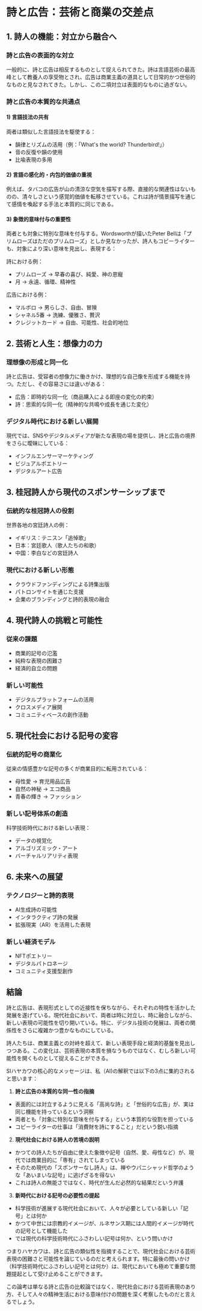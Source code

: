 # 詩と広告：芸術と商業の交差点

## 1. 詩人の機能：対立から融合へ

### 詩と広告の表面的な対立
一般的に、詩と広告は相反するものとして捉えられてきた。詩は言語芸術の最高峰として教養人の享受物とされ、広告は商業主義の道具として日常的かつ世俗的なものと見なされてきた。しかし、この二項対立は表面的なものに過ぎない。

### 詩と広告の本質的な共通点

#### 1) 言語技法の共有
両者は類似した言語技法を駆使する：
- 韻律とリズムの活用（例：「What's the world? Thunderbird!」）
- 音の反復や韻の使用
- 比喩表現の多用

#### 2) 言語の感化的・内包的価値の重視
例えば、タバコの広告が山の清涼な空気を描写する際、直接的な関連性はないものの、清々しさという感覚的価値を転移させている。これは詩が情景描写を通じて感情を喚起する手法と本質的に同じである。

#### 3) 象徴的意味付与の重要性
両者とも対象に特別な意味を付与する。Wordsworthが描いたPeter Bellは「プリムローズはただのプリムローズ」としか見なかったが、詩人もコピーライターも、対象により深い意味を見出し、表現する：

詩における例：
- プリムローズ → 早春の喜び、純愛、神の恩寵
- 月 → 永遠、循環、精神性

広告における例：
- マルボロ → 男らしさ、自由、冒険
- シャネル5番 → 洗練、優雅さ、贅沢
- クレジットカード → 自由、可能性、社会的地位

## 2. 芸術と人生：想像力の力

### 理想像の形成と同一化
詩と広告は、受容者の想像力に働きかけ、理想的な自己像を形成する機能を持つ。ただし、その容易さには違いがある：

- 広告：即時的な同一化（商品購入による即座の変化の約束）
- 詩：思索的な同一化（精神的な共鳴や成長を通じた変化）

### デジタル時代における新しい展開
現代では、SNSやデジタルメディアが新たな表現の場を提供し、詩と広告の境界をさらに曖昧にしている：
- インフルエンサーマーケティング
- ビジュアルポエトリー
- デジタルアート広告

## 3. 桂冠詩人から現代のスポンサーシップまで

### 伝統的な桂冠詩人の役割
世界各地の宮廷詩人の例：
- イギリス：テニスン「追悼歌」
- 日本：宮廷歌人（歌人たちの和歌）
- 中国：李白などの宮廷詩人

### 現代における新しい形態
- クラウドファンディングによる詩集出版
- パトロンサイトを通じた支援
- 企業のブランディングと詩的表現の融合

## 4. 現代詩人の挑戦と可能性

### 従来の課題
- 商業的記号の氾濫
- 純粋な表現の困難さ
- 経済的自立の問題

### 新しい可能性
- デジタルプラットフォームの活用
- クロスメディア展開
- コミュニティベースの創作活動

## 5. 現代社会における記号の変容

### 伝統的記号の商業化
従来の情感豊かな記号の多くが商業目的に転用されている：
- 母性愛 → 育児用品広告
- 自然の神秘 → エコ商品
- 青春の輝き → ファッション

### 新しい記号体系の創造
科学技術時代における新しい表現：
- データの視覚化
- アルゴリズミック・アート
- バーチャルリアリティ表現

## 6. 未来への展望

### テクノロジーと詩的表現
- AI生成詩の可能性
- インタラクティブ詩の発展
- 拡張現実（AR）を活用した表現

### 新しい経済モデル
- NFTポエトリー
- デジタルパトロネージ
- コミュニティ支援型創作

## 結論
詩と広告は、表現形式としての近接性を保ちながら、それぞれの特性を活かした発展を遂げている。現代社会において、両者は時に対立し、時に融合しながら、新しい表現の可能性を切り開いている。特に、デジタル技術の発展は、両者の関係性をさらに複雑かつ豊かなものにしている。

詩人たちは、商業主義との対峙を超えて、新しい表現手段と経済的基盤を見出しつつある。この変化は、芸術表現の本質を損なうものではなく、むしろ新しい可能性を開くものとして捉えることができる。


SIハヤカワの核心的なメッセージは、私（AI)の解釈では以下の3点に集約されると思います：

1. **詩と広告の本質的な同一性の指摘**
- 表面的には対立するように見える「高尚な詩」と「世俗的な広告」が、実は同じ機能を持っているという洞察
- 両者とも「対象に特別な意味を付与する」という本質的な役割を担っている
- コピーライターの仕事は「消費財を詩にすること」だという鋭い指摘

2. **現代社会における詩人の苦境の説明**
- かつての詩人たちが自由に使えた象徴や記号（自然、愛、母性など）が、現代では商業目的に「専有」されてしまっている
- そのため現代の「スポンサーなし詩人」は、禅やウパニシャッド哲学のような「あいまいな記号」に逃げざるを得ない
- これは詩人の無能さではなく、時代が生んだ必然的な結果だという弁護

3. **新時代における記号の必要性の提起**
- 科学技術が進展する現代社会において、人々が必要としている新しい「記号」とは何か
- かつて中世には宗教的イメージが、ルネサンス期には人間的イメージが時代の記号として機能した
- では現代の科学技術時代にふさわしい記号は何か、という問いかけ

つまりハヤカワは、詩と広告の類似性を指摘することで、現代社会における芸術表現の困難さと可能性を論じているのだと考えられます。特に最後の問いかけ（科学技術時代にふさわしい記号とは何か）は、現代においても極めて重要な問題提起として受け止めることができます。

この論考は単なる詩と広告の比較論ではなく、現代社会における芸術表現のあり方、そして人々の精神生活における意味付けの問題を深く考察したものだと言えるでしょう。